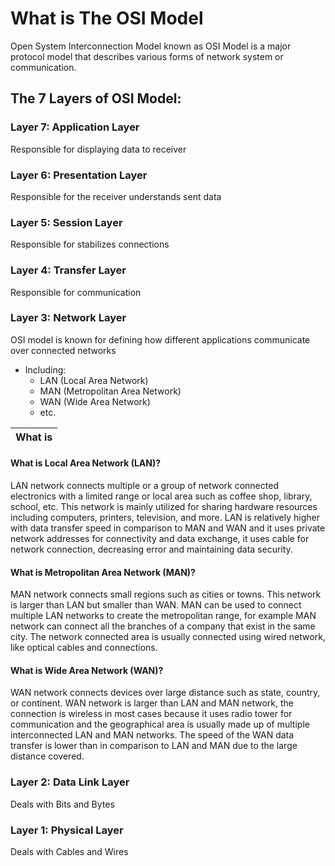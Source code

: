 # What is The OSI Model 
Open System Interconnection Model known as OSI Model is a major protocol model that describes various forms of network system or communication.






## The 7 Layers of OSI Model: 


### Layer 7: Application Layer
Responsible for displaying data to receiver

### Layer 6: Presentation Layer
Responsible for the receiver understands sent data 

### Layer 5: Session Layer
Responsible for stabilizes connections

### Layer 4: Transfer Layer
Responsible for communication

### Layer 3: Network Layer

OSI model is known for defining how different applications communicate over connected networks
* Including: 
  * LAN (Local Area Network) 
  * MAN (Metropolitan Area Network)
  * WAN (Wide Area Network)
  * etc.

| What is | 
|---------|




#### What is Local Area Network (LAN)?
LAN network connects multiple or a group of network connected electronics with a limited range or local area such as coffee shop, library, school, etc.
This network is mainly utilized for sharing hardware resources including computers, printers, television, and more. LAN is relatively higher with data transfer speed in comparison to MAN and WAN and it uses private network addresses for connectivity and data exchange, it uses cable for network connection, decreasing error and maintaining data security.

#### What is Metropolitan Area Network (MAN)?
MAN network connects small regions such as cities or towns. This network is larger than LAN but smaller than WAN. 
MAN can be used to connect multiple LAN networks to create the metropolitan range, for example MAN network can connect all the branches of a company that exist in the same city. 
The network connected area is usually connected using wired network, like optical cables and connections.

#### What is Wide Area Network (WAN)?
WAN network connects devices over large distance such as state, country, or continent. WAN network is larger than LAN and MAN network, the connection is wireless in most cases because it uses radio tower for communication and the geographical area is usually made up of multiple interconnected LAN and MAN networks. 
The speed of the WAN data transfer is lower than in comparison to LAN and MAN due to the large distance covered.



### Layer 2: Data Link Layer
Deals with Bits and Bytes

### Layer 1: Physical Layer
Deals with Cables and Wires

